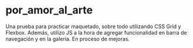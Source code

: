 # por_amor_al_arte

Una prueba para practicar maquetado, sobre todo utilizando CSS Grid y Flexbox. Además, utilizo JS a la hora de agregar funcionalidad en barra de navegación y en la galería. En proceso de mejoras. 

